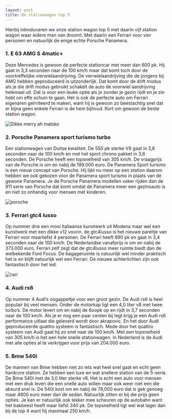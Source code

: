 ```yaml
---
layout: post
title: De stationwagon top 5
---
```

Hierbij introduceren we onze station wagon top 5 met daarin vijf station wagon waar iedere man van droomt. Met daarin een Ferrari voor vier personen en natuurlijk de enige echte Porsche Panamera.

### 1. E 63 AMG S 4matic+
Deze Mercedes is gewoon de perfecte stationcar met meer dan 600 pk. Hij gaat in 3,3 seconden naar de 100 km/h  maar dat komt toch door de voortreffelijke vierwielaandrijving. De vierwielaandrijving die de jongens bij AMG hebben geproduceerd is uitzonderlijk. Dat komt door de drift modus als je die drift modus gebruikt schakelt de auto de voorwiel aandrijving helemaal uit. Dat is voor een leuke optie als je zonder je gezin rijdt en je zin hebt om effe schuin te gaan. Het is ook de perfecte auto om Ferrari eigenaren geïrriteerd te maken, want hij is gewoon zo beestachtig snel dat er bijna geen enkele Ferrari is de hem bijhoud. Kort om gewoon de beste station wagon.

![Dikke merry ah matsko](http://images.car.bauercdn.com/pagefiles/69646/mercedese63estate_01.jpg)

### 2. Porsche Panamera sport turismo turbo
Een stationwagen van Duitse kwaliteit. De 550 pk sterke V8 gaat in 3,8 seconden naar de 100 km/h en met het sport  chrono pakket in 3,6 seconden. De Porsche heeft een topsnelheid van 305 km/h. De vraagprijs van de Porsche is om en nabij de 199.000 euro. De Panamera Sport turismo is een nieuw concept van Porsche. Hij lijkt nu meer op een station daarom hebben we ook gekozen voor de Panamera sport turismo in plaats van de gewone Panamera. Je de Porsche Panamera modellen vaker rijden dan de 911 serie van Porsche dat komt omdat de Panamera meer een gezinsauto is en niet zo onhandig voor mensen met kinderen.

![porsche](https://storage.googleapis.com/gtspirit/uploads/2017/07/Porsche-Panamera-Turbo-Sport-Turismo-23.jpg)

### 3. Ferrari gtc4 lusso
Op nummer drie een mooi Italiaanse kunstwerk uit Modena maar wel een kunstwerk met een dikke v12 voorin. de gtc4lusso is het nieuwe pareltje van Ferrari voor maarliefst 4 personen. De Ferrari heeft 690 pk en gaat in 3,4 seconden naar de 100 km/h. De Nederlandse vanafprijs is om en nabij de 373.000 euro. Ferrari zelf zegt dat de gtc4lusso meer ruimte biedt dan de welbekende Ford Focus. De bagageruimte is natuurlijk wel minder praktisch het is en blijft natuurlijk wel een Ferrari. De nieuwe achterlichten zijn ook fantastisch door het led.

![rari](https://www.topgear.com/sites/default/files/styles/16x9_1280w/public/videos/image/chdgtc4.jpg?itok=nT0LohMB)

### 4. Audi rs6
Op nummer 4 Audi’s oogappeltje voor een groot gezin. De Audi rs6 is heel populair bij veel mensen. Onder de motorkap ligt een 4,0 liter v8 met twee turbo’s. De motor levert om en nabij de 6oopk op en rijdt in 3,7 seconden naar de 100 km/h. Als je er nog een paar centen bij legt krijg je een Audi rs6 performance uitlaat die geleverd wordt door akrapovic. En het door Audi geproduceerde quattro systeem is fantastisch. Mede door het quattro systeem van Audi gaat hij zo snel naar de 100 km/h. Met een topsnelheid van 305 km/h is het een hele snelle stationwagen.  In Nederland is de Audi met alle opties al te verkrijgen voor prijs van 204.000 euro.

### 5. Bmw 540i
De mannen van Bmw hebben niet zo iets wat heel snel gaat en echt geen hardcore station. Ze hebben een luxe en wat snellere station van de 5-serie. De Bmw 540i met de 3,0 liter sterke v6. Het is echt een auto voor mensen met een druk leven die een snelle auto willen maar ook weer niet een die absurd snel is. De 540i kost om en nabij de 78,000 euro dat is gek genoeg maar 4800 euro meer dan de sedan. Natuurlijk zitten er bij die prijs geen opties. Je kan er natuurlijk ook lekker mee scheuren op de autobahn want het bakbeest heeft maar liefst 340 pk. De topsnelheid ligt wel wat lager dan bij de top 4 want hij maximaal 250 km/h.
